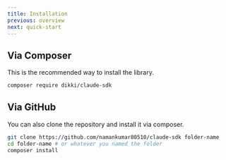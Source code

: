 ```yaml
---
title: Installation
previous: overview
next: quick-start
---
```


## Via Composer

This is the recommended way to install the library.

```bash
composer require dikki/claude-sdk
```

## Via GitHub

You can also clone the repository and install it via composer.

```bash
git clone https://github.com/namankumar80510/claude-sdk folder-name
cd folder-name # or whatever you named the folder
composer install
```
